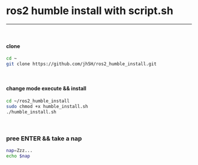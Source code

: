 # ros2 humble install with script.sh
---

<br/>

#### clone

```bash
cd ~
git clone https://github.com/jh5H/ros2_humble_install.git
```

<br/>

#### change mode execute && install

```bash
cd ~/ros2_humble_install
sudo chmod +x humble_install.sh
./humble_install.sh

```

<br/>

### pree ENTER && take a nap

```bash
nap=Zzz...
echo $nap
```
